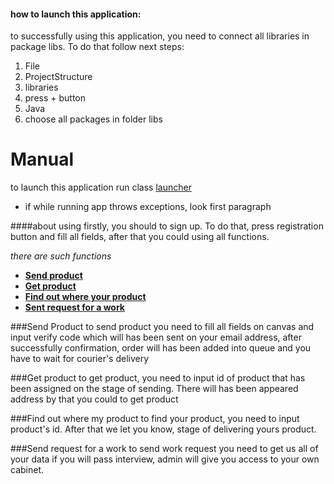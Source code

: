 #### how to launch this application:
to successfully using this application, you need to 
connect all libraries in package libs. To do that follow next steps: <br>
1) File <br>
2) ProjectStructure <br>
3) libraries <br>
4) press + button <br>
5) Java <br>
6) choose all packages in folder libs <br>
# Manual 
to launch this application run class [launcher](https://github.com/Skylore/LogisticCompany/blob/master/src/run/Launcher.java)
* if while running app throws exceptions, look first paragraph

####about using
firstly, you should to sign up. To do that, press registration button and fill 
all fields, after that you could using all functions.

_there are such functions_
<strong>
* [Send product](https://github.com/Skylore/LogisticCompany#send-product)
* [Get product](https://github.com/Skylore/LogisticCompany#get-product)
* [Find out where your product](https://github.com/Skylore/LogisticCompany#find-out-where-my-product)
* [Sent request for a work](https://github.com/Skylore/LogisticCompany#send-request-for-a-work)
</strong>

###Send Product
to send product you need to fill all fields on canvas and 
input verify code which will has been sent on your email address, after 
successfully confirmation, order will has been added into queue and you have to 
wait for courier's delivery

###Get product
to get product, you need to input id of product that has been assigned
on the stage of sending. There will has been appeared
address by that you could to get product

###Find out where my product
to find your product, you need to input product's id. 
After that we let you know, stage of delivering yours product.

###Send request for a work
to send work request you need to get us all of your data
if you will pass interview, admin will give you access to your
own cabinet.
